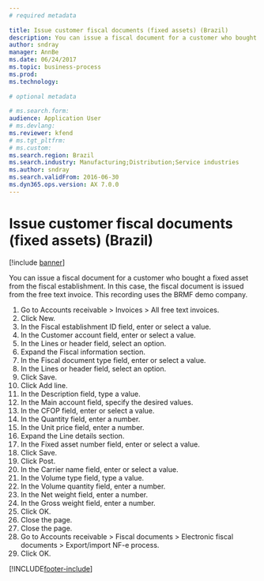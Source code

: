 ```yaml
--- 
# required metadata 
 
title: Issue customer fiscal documents (fixed assets) (Brazil)
description: You can issue a fiscal document for a customer who bought a fixed asset from the fiscal establishment. 
author: sndray
manager: AnnBe 
ms.date: 06/24/2017
ms.topic: business-process 
ms.prod:  
ms.technology:  
 
# optional metadata 
 
# ms.search.form:   
audience: Application User 
# ms.devlang:  
ms.reviewer: kfend
# ms.tgt_pltfrm:  
# ms.custom:  
ms.search.region: Brazil
ms.search.industry: Manufacturing;Distribution;Service industries
ms.author: sndray
ms.search.validFrom: 2016-06-30 
ms.dyn365.ops.version: AX 7.0.0 
---
```

# Issue customer fiscal documents (fixed assets) (Brazil)

[!include [banner](../../includes/banner.md)]

You can issue a fiscal document for a customer who bought a fixed asset from the fiscal establishment. In this case, the fiscal document is issued from the free text invoice. This recording uses the BRMF demo company.

1. Go to Accounts receivable > Invoices > All free text invoices.
2. Click New.
3. In the Fiscal establishment ID field, enter or select a value.
4. In the Customer account field, enter or select a value.
5. In the Lines or header field, select an option.
6. Expand the Fiscal information section.
7. In the Fiscal document type field, enter or select a value.
8. In the Lines or header field, select an option.
9. Click Save.
10. Click Add line.
11. In the Description field, type a value.
12. In the Main account field, specify the desired values.
13. In the CFOP field, enter or select a value.
14. In the Quantity field, enter a number.
15. In the Unit price field, enter a number.
16. Expand the Line details section.
17. In the Fixed asset number field, enter or select a value.
18. Click Save.
19. Click Post.
20. In the Carrier name field, enter or select a value.
21. In the Volume type field, type a value.
22. In the Volume quantity field, enter a number.
23. In the Net weight field, enter a number.
24. In the Gross weight field, enter a number.
25. Click OK.
26. Close the page.
27. Close the page.
28. Go to Accounts receivable > Fiscal documents > Electronic fiscal documents > Export/import NF-e process.
29. Click OK.



[!INCLUDE[footer-include](../../../includes/footer-banner.md)]